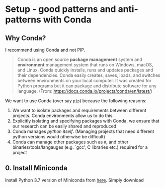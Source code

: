 # Setup - good patterns and anti-patterns with Conda

## Why Conda?
I recommend using Conda and not PIP.

> Conda is an open source **package management** system and **environment** management system that runs on Windows, macOS, and Linux. Conda quickly installs, runs and updates packages and their dependencies. Conda easily creates, saves, loads, and switches between environments on your local computer. It was created for Python programs but it can package and distribute software for any language.
> (From: https://docs.conda.io/projects/conda/en/latest/)

We want to use Conda (over say `pip`) because the following reasons:
1. We want to isolate packages and requirements between different projects. Conda environments allow us to do this.
2. Explicitly isolating and specifying packages with Conda, we ensure that our research can be easily shared and reproduced
3. Conda manages *python itself*. (Managing projects that need different python versions would otherwise be difficult)
4. Conda can manage other packages such as `R`, and other binaries/tools/langauges (e.g. `gcc', C libraries etc.) required for a project

## 0. Install Miniconda
Install Python 3.7 version of Miniconda from [here](https://docs.conda.io/en/latest/miniconda.html). Simply download
